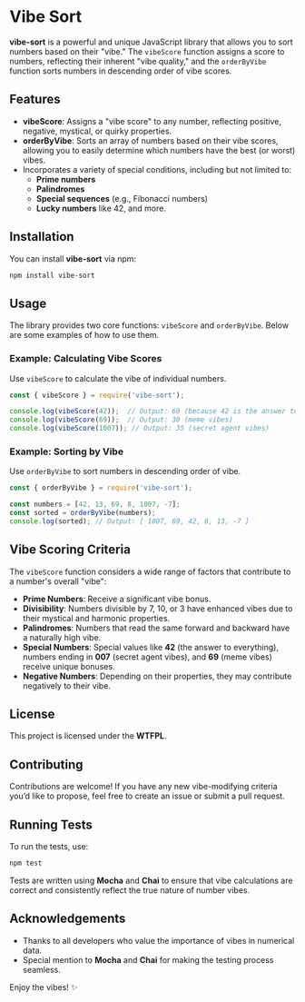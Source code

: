 # Vibe Sort

**vibe-sort** is a powerful and unique JavaScript library that allows you to sort numbers based on their "vibe." The `vibeScore` function assigns a score to numbers, reflecting their inherent "vibe quality," and the `orderByVibe` function sorts numbers in descending order of vibe scores.

## Features
- **vibeScore**: Assigns a "vibe score" to any number, reflecting positive, negative, mystical, or quirky properties.
- **orderByVibe**: Sorts an array of numbers based on their vibe scores, allowing you to easily determine which numbers have the best (or worst) vibes.
- Incorporates a variety of special conditions, including but not limited to:
  - **Prime numbers**
  - **Palindromes**
  - **Special sequences** (e.g., Fibonacci numbers)
  - **Lucky numbers** like 42, and more.

## Installation
You can install **vibe-sort** via npm:

```sh
npm install vibe-sort
```

## Usage
The library provides two core functions: `vibeScore` and `orderByVibe`. Below are some examples of how to use them.

### Example: Calculating Vibe Scores
Use `vibeScore` to calculate the vibe of individual numbers.

```javascript
const { vibeScore } = require('vibe-sort');

console.log(vibeScore(42));  // Output: 60 (because 42 is the answer to everything)
console.log(vibeScore(69));  // Output: 30 (meme vibes)
console.log(vibeScore(1007)); // Output: 35 (secret agent vibes)
```

### Example: Sorting by Vibe
Use `orderByVibe` to sort numbers in descending order of vibe.

```javascript
const { orderByVibe } = require('vibe-sort');

const numbers = [42, 13, 69, 8, 1007, -7];
const sorted = orderByVibe(numbers);
console.log(sorted); // Output: [ 1007, 69, 42, 8, 13, -7 ]
```

## Vibe Scoring Criteria
The `vibeScore` function considers a wide range of factors that contribute to a number's overall "vibe":
- **Prime Numbers**: Receive a significant vibe bonus.
- **Divisibility**: Numbers divisible by 7, 10, or 3 have enhanced vibes due to their mystical and harmonic properties.
- **Palindromes**: Numbers that read the same forward and backward have a naturally high vibe.
- **Special Numbers**: Special values like **42** (the answer to everything), numbers ending in **007** (secret agent vibes), and **69** (meme vibes) receive unique bonuses.
- **Negative Numbers**: Depending on their properties, they may contribute negatively to their vibe.

## License
This project is licensed under the **WTFPL**.

## Contributing
Contributions are welcome! If you have any new vibe-modifying criteria you’d like to propose, feel free to create an issue or submit a pull request.

## Running Tests
To run the tests, use:

```sh
npm test
```

Tests are written using **Mocha** and **Chai** to ensure that vibe calculations are correct and consistently reflect the true nature of number vibes.

## Acknowledgements
- Thanks to all developers who value the importance of vibes in numerical data.
- Special mention to **Mocha** and **Chai** for making the testing process seamless.

Enjoy the vibes! ✨

